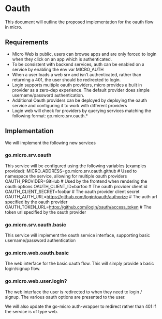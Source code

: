 # Oauth 

This document will outline the proposed implementation for the oauth flow in micro.

## Requirements
* Micro Web is public, users can browse apps and are only forced to login when they click on an app which is authenticated.
* To be consistent with backend services, auth can be enabled on a service by enabling the env var MICRO_AUTH
* When a user loads a web srv and isn't authenticated, rather than returning a 401, the user should be redirected to login.
* Login supports multiple oauth providers, micro provides a built in provider as a zero-dep experience. The default provider does simple username/password authentication.
* Additional Oauth providers can be deployed by deploying the oauth service and configuring it to work with different providers
* Login web will check for providers by querying services matching the following format: go.micro.srv.oauth.*

## Implementation

We will implement the following new services

### go.micro.srv.oauth
This service will be configured using the following variables (examples provided):
MICRO_ADDRESS=go.micro.srv.oauth.github # Used to namespace the service, allowing for multiple oauth providers
OAUTH_PROVIDER=GitHub # Used by the frontend when rendering the oauth options
OAUTH_CLIENT_ID=barfoo # The oauth provider client id
OAUTH_CLIENT_SECRET=foobar # The oauth provider client secret
OAUTH_AUTH_URL=https://github.com/login/oauth/authorize # The auth url specified by the oauth provider
OAUTH_TOKEN_URL=https://github.com/login/oauth/access_token # The token url specified by the oauth provider

### go.micro.srv.oauth.basic
This service will implement the oauth service interface, supporting basic username/password authentication

### go.micro.web.oauth.basic
The web interface for the basic oauth flow. This will simply provide a basic login/signup flow.

### go.micro.web.user.login?
The web interface the user is redirected to when they need to login / signup. The various oauth options are presented to the user.

We will also update the go-micro auth-wrapper to redirect rather than 401 if the service is of type web.
